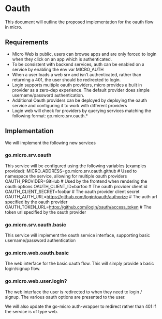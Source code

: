 # Oauth 

This document will outline the proposed implementation for the oauth flow in micro.

## Requirements
* Micro Web is public, users can browse apps and are only forced to login when they click on an app which is authenticated.
* To be consistent with backend services, auth can be enabled on a service by enabling the env var MICRO_AUTH
* When a user loads a web srv and isn't authenticated, rather than returning a 401, the user should be redirected to login.
* Login supports multiple oauth providers, micro provides a built in provider as a zero-dep experience. The default provider does simple username/password authentication.
* Additional Oauth providers can be deployed by deploying the oauth service and configuring it to work with different providers
* Login web will check for providers by querying services matching the following format: go.micro.srv.oauth.*

## Implementation

We will implement the following new services

### go.micro.srv.oauth
This service will be configured using the following variables (examples provided):
MICRO_ADDRESS=go.micro.srv.oauth.github # Used to namespace the service, allowing for multiple oauth providers
OAUTH_PROVIDER=GitHub # Used by the frontend when rendering the oauth options
OAUTH_CLIENT_ID=barfoo # The oauth provider client id
OAUTH_CLIENT_SECRET=foobar # The oauth provider client secret
OAUTH_AUTH_URL=https://github.com/login/oauth/authorize # The auth url specified by the oauth provider
OAUTH_TOKEN_URL=https://github.com/login/oauth/access_token # The token url specified by the oauth provider

### go.micro.srv.oauth.basic
This service will implement the oauth service interface, supporting basic username/password authentication

### go.micro.web.oauth.basic
The web interface for the basic oauth flow. This will simply provide a basic login/signup flow.

### go.micro.web.user.login?
The web interface the user is redirected to when they need to login / signup. The various oauth options are presented to the user.

We will also update the go-micro auth-wrapper to redirect rather than 401 if the service is of type web.
